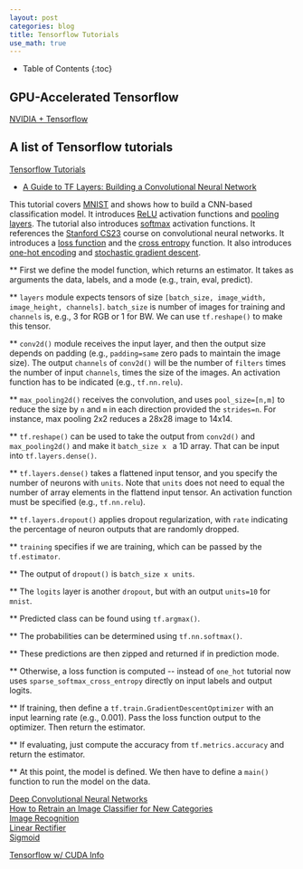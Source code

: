 ```yaml
---
layout: post
categories: blog
title: Tensorflow Tutorials
use_math: true
---
```


* Table of Contents
{:toc}

## GPU-Accelerated Tensorflow

[NVIDIA + Tensorflow](https://www.nvidia.com/en-us/data-center/gpu-accelerated-applications/tensorflow/)

## A list of Tensorflow tutorials

[Tensorflow Tutorials](https://www.tensorflow.org/tutorials)  

* [A Guide to TF Layers: Building a Convolutional Neural Network](https://www.tensorflow.org/tutorials/layers)  

This tutorial covers [MNIST](http://yann.lecun.com/exdb/mnist) and shows how to build a CNN-based classification model. It introduces [ReLU](https://en.wikipedia.org/wiki/Rectifier_(neural_networks)) activation functions and [pooling layers](https://en.wikipedia.org/wiki/Convolutional_neural_network#Pooling_layer). The tutorial also introduces [softmax](https://en.wikipedia.org/wiki/Softmax_function) activation functions. It references the [Stanford CS23](https://cs231n.github.io/convolutional-networks) course on convolutional neural networks. It introduces a [loss function](https://en.wikipedia.org/wiki/Loss_function) and the [cross entropy](https://en.wikipedia.org/wiki/Cross_entropy) function. It also introduces [one-hot encoding](https://www.quora.com/What-is-one-hot-encoding-and-when-is-it-used-in-data-science) and [stochastic gradient descent](https://en.wikipedia.org/wiki/Stochastic_gradient_descent).

** First we define the model function, which returns an estimator.  It takes as arguments the data, labels, and a mode (e.g., train, eval, predict).

** `layers` module expects tensors of size `[batch_size, image_width, image_height, channels]`. `batch_size` is number of images for training and `channels` is, e.g., 3 for RGB or 1 for BW. We can use `tf.reshape()` to make this tensor.

** `conv2d()` module receives the input layer, and then the output size depends on padding (e.g., `padding=same` zero pads to maintain the image size). The output `channels` of `conv2d()` will be the number of `filters` times the number of input `channels`, times the size of the images. An activation function has to be indicated (e.g., `tf.nn.relu`).

** `max_pooling2d()` receives the convolution, and uses `pool_size=[n,m]` to reduce the size by `n` and `m` in each direction provided the `strides=n`. For instance, max pooling 2x2 reduces a 28x28 image to 14x14.

** `tf.reshape()` can be used to take the output from `conv2d()` and `max_pooling2d()` and make it `batch_size x ` a 1D array. That
can be input into `tf.layers.dense()`.

** `tf.layers.dense()` takes a flattened input tensor, and you specify the number of neurons with `units`. Note that `units` does not need to equal the number of array elements in the flattend input tensor. An activation function must be specified (e.g., `tf.nn.relu`).

** `tf.layers.dropout()` applies dropout regularization, with `rate` indicating the percentage of neuron outputs that are randomly dropped.

** `training` specifies if we are training, which can be passed by the `tf.estimator`.

** The output of `dropout()` is `batch_size x units`.

** The `logits` layer is another `dropout`, but with an output `units=10` for `mnist`.

** Predicted class can be found using `tf.argmax()`.

** The probabilities can be determined using `tf.nn.softmax()`.

** These predictions are then zipped and returned if in prediction mode.

** Otherwise, a loss function is computed -- instead of `one_hot` tutorial now uses `sparse_softmax_cross_entropy` directly on input labels and output logits.

** If training, then define a `tf.train.GradientDescentOptimizer` with an input learning rate (e.g., 0.001). Pass the loss function output to the optimizer. Then return the estimator.

** If evaluating, just compute the accuracy from `tf.metrics.accuracy` and return the estimator.

** At this point, the model is defined.  We then have to define a `main()` function to run the model on the data.

[Deep Convolutional Neural Networks](https://www.tensorflow.org/tutorials/deep_cnn)  
[How to Retrain an Image Classifier for New Categories](https://www.tensorflow.org/tutorials/image_retraining)  
[Image Recognition](https://www.tensorflow.org/tutorials/image_recognition)  
[Linear Rectifier]()  
[Sigmoid](https://en.wikipedia.org/wiki/Sigmoid_function)  

[Tensorflow w/ CUDA Info](https://www.nvidia.com/en-us/data-center/gpu-accelerated-applications/tensorflow/)

